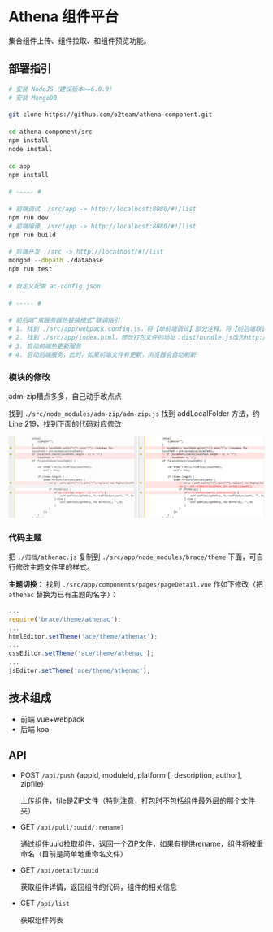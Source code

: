 # Athena 组件平台

集合组件上传、组件拉取、和组件预览功能。

## 部署指引

``` bash
# 安装 NodeJS（建议版本>=6.0.0）
# 安装 MongoDB

git clone https://github.com/o2team/athena-component.git

cd athena-component/src
npm install
node install

cd app
npm install

# ----- #

# 前端调试 ./src/app -> http://localhost:8080/#!/list
npm run dev
# 前端编译 ./src/app -> http://localhost:8080/#!/list
npm run build

# 后端开发 ./src -> http://localhost/#!/list
mongod --dbpath ./database
npm run test

# 自定义配置 ac-config.json

# ----- #

# 前后端“双服务器热替换模式”联调指引
# 1. 找到 ./src/app/webpack.config.js，将【单前端调试】部分注释，将【前后端联调】部分取消注释
# 2. 找到 ./src/app/index.html，修改打包文件的地址：dist/bundle.js改为http://localhost:8080/dist/bundle.js
# 3. 启动前端热更新服务
# 4. 启动后端服务，此时，如果前端文件有更新，浏览器会自动刷新
```

### 模块的修改

adm-zip糟点多多，自己动手改点点

找到 `./src/node_modules/adm-zip/adm-zip.js`
找到 addLocalFolder 方法，约 Line 219，找到下面的代码对应修改

![fix-adm-zip-add-folder](fix-adm-zip-add-folder.png)

### 代码主题

把 `./归档/athenac.js` 复制到 `./src/app/node_modules/brace/theme` 下面，可自行修改主题文件里的样式。

**主题切换：** 找到 `./src/app/components/pages/pageDetail.vue` 作如下修改（把 `athenac` 替换为已有主题的名字）：

``` javascript
...
require('brace/theme/athenac');
...
htmlEditor.setTheme('ace/theme/athenac');
...
cssEditor.setTheme('ace/theme/athenac');
...
jsEditor.setTheme('ace/theme/athenac');
```

## 技术组成

- 前端 vue+webpack
- 后端 koa

## API

- POST `/api/push` {appId, moduleId, platform [, description, author], zipfile}

    上传组件，file是ZIP文件（特别注意，打包时不包括组件最外层的那个文件夹）

- GET `/api/pull/:uuid/:rename?`

    通过组件uuid拉取组件，返回一个ZIP文件，如果有提供rename，组件将被重命名（目前是简单地重命名文件）

- GET `/api/detail/:uuid`
    
    获取组件详情，返回组件的代码，组件的相关信息

- GET `/api/list`
    
    获取组件列表
